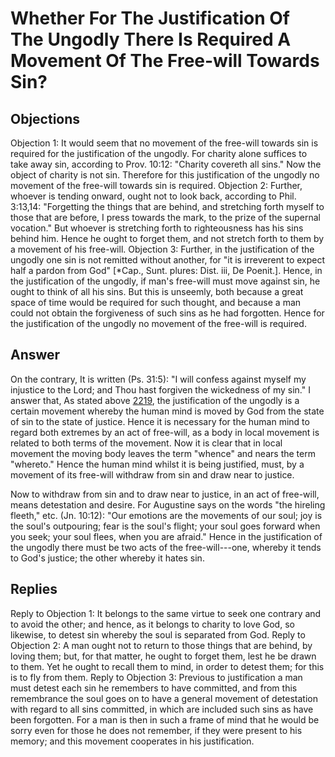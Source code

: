 # Whether For The Justification Of The Ungodly There Is Required A Movement Of The Free-will Towards Sin?
## Objections
Objection 1: It would seem that no movement of the free-will towards sin is required for the justification of the ungodly. For charity alone suffices to take away sin, according to Prov. 10:12: "Charity covereth all sins." Now the object of charity is not sin. Therefore for this justification of the ungodly no movement of the free-will towards sin is required.
Objection 2: Further, whoever is tending onward, ought not to look back, according to Phil. 3:13,14: "Forgetting the things that are behind, and stretching forth myself to those that are before, I press towards the mark, to the prize of the supernal vocation." But whoever is stretching forth to righteousness has his sins behind him. Hence he ought to forget them, and not stretch forth to them by a movement of his free-will.
Objection 3: Further, in the justification of the ungodly one sin is not remitted without another, for "it is irreverent to expect half a pardon from God" [*Cap., Sunt. plures: Dist. iii, De Poenit.]. Hence, in the justification of the ungodly, if man's free-will must move against sin, he ought to think of all his sins. But this is unseemly, both because a great space of time would be required for such thought, and because a man could not obtain the forgiveness of such sins as he had forgotten. Hence for the justification of the ungodly no movement of the free-will is required.
## Answer
On the contrary, It is written (Ps. 31:5): "I will confess against myself my injustice to the Lord; and Thou hast forgiven the wickedness of my sin."
I answer that, As stated above [2219](A[1]), the justification of the ungodly is a certain movement whereby the human mind is moved by God from the state of sin to the state of justice. Hence it is necessary for the human mind to regard both extremes by an act of free-will, as a body in local movement is related to both terms of the movement. Now it is clear that in local movement the moving body leaves the term "whence" and nears the term "whereto." Hence the human mind whilst it is being justified, must, by a movement of its free-will withdraw from sin and draw near to justice.

Now to withdraw from sin and to draw near to justice, in an act of free-will, means detestation and desire. For Augustine says on the words "the hireling fleeth," etc. (Jn. 10:12): "Our emotions are the movements of our soul; joy is the soul's outpouring; fear is the soul's flight; your soul goes forward when you seek; your soul flees, when you are afraid." Hence in the justification of the ungodly there must be two acts of the free-will---one, whereby it tends to God's justice; the other whereby it hates sin.
## Replies
Reply to Objection 1: It belongs to the same virtue to seek one contrary and to avoid the other; and hence, as it belongs to charity to love God, so likewise, to detest sin whereby the soul is separated from God.
Reply to Objection 2: A man ought not to return to those things that are behind, by loving them; but, for that matter, he ought to forget them, lest he be drawn to them. Yet he ought to recall them to mind, in order to detest them; for this is to fly from them.
Reply to Objection 3: Previous to justification a man must detest each sin he remembers to have committed, and from this remembrance the soul goes on to have a general movement of detestation with regard to all sins committed, in which are included such sins as have been forgotten. For a man is then in such a frame of mind that he would be sorry even for those he does not remember, if they were present to his memory; and this movement cooperates in his justification.